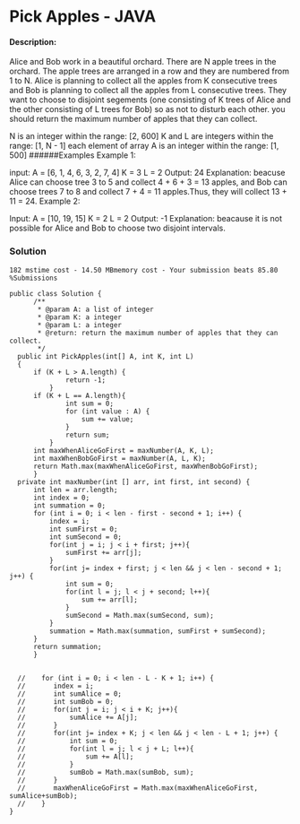 #  Pick Apples - JAVA
#### Description:
Alice and Bob work in a beautiful orchard. There are N apple trees in the orchard. The apple trees are arranged in a row and they are numbered from 1 to N.
Alice is planning to collect all the apples from K consecutive trees and Bob is planning to collect all the apples from L consecutive trees.
They want to choose to disjoint segements (one consisting of K trees of Alice and the other consisting of L trees for Bob) so as not to disturb each other. you should return the maximum number of apples that they can collect.

N is an integer within the range: [2, 600]
K and L are integers within the range: [1, N - 1]
each element of array A is an integer within the range: [1, 500]
######Examples
Example 1:

input:
A = [6, 1, 4, 6, 3, 2, 7, 4]
K = 3
L = 2
Output: 
24
Explanation: 
beacuse Alice can choose tree 3 to 5 and collect 4 + 6 + 3 = 13 apples, and Bob can choose trees 7 to 8 and collect 7 + 4 = 11 apples.Thus, they will collect 13 + 11 = 24.
Example 2:

Input:
A = [10, 19, 15]
K = 2
L = 2
Output: 
-1
Explanation: 
beacause it is not possible for Alice and Bob to choose two disjoint intervals.

### Solution
`182 mstime cost - 14.50 MBmemory cost - Your submission beats 85.80 %Submissions`

```
public class Solution {
      /**
       * @param A: a list of integer
       * @param K: a integer
       * @param L: a integer
       * @return: return the maximum number of apples that they can collect.
       */
  public int PickApples(int[] A, int K, int L)
  {
      if (K + L > A.length) {
              return -1;
          }
      if (K + L == A.length){
              int sum = 0;
              for (int value : A) {
                  sum += value;
              }
              return sum;
          }
      int maxWhenAliceGoFirst = maxNumber(A, K, L);
      int maxWhenBobGoFirst = maxNumber(A, L, K);
      return Math.max(maxWhenAliceGoFirst, maxWhenBobGoFirst);
      }
  private int maxNumber(int [] arr, int first, int second) {
      int len = arr.length; 
      int index = 0;
      int summation = 0;
      for (int i = 0; i < len - first - second + 1; i++) {
          index = i;
          int sumFirst = 0;
          int sumSecond = 0; 
          for(int j = i; j < i + first; j++){
              sumFirst += arr[j];
          }
          for(int j= index + first; j < len && j < len - second + 1; j++) {
              int sum = 0;
              for(int l = j; l < j + second; l++){
                  sum += arr[l];
              }
              sumSecond = Math.max(sumSecond, sum);
          }
          summation = Math.max(summation, sumFirst + sumSecond);
      }
      return summation;
      }


  //    for (int i = 0; i < len - L - K + 1; i++) {
  //       index = i;
  //       int sumAlice = 0;
  //       int sumBob = 0; 
  //       for(int j = i; j < i + K; j++){
  //           sumAlice += A[j];
  //       }
  //       for(int j= index + K; j < len && j < len - L + 1; j++) {
  //           int sum = 0;
  //           for(int l = j; l < j + L; l++){
  //               sum += A[l];
  //           }
  //           sumBob = Math.max(sumBob, sum);
  //       }
  //       maxWhenAliceGoFirst = Math.max(maxWhenAliceGoFirst, sumAlice+sumBob);
  //    } 
}
```
